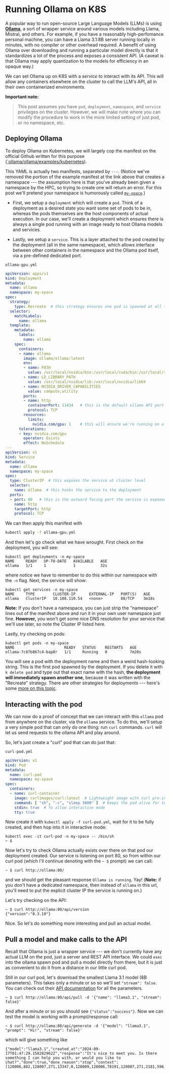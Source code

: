 # Running Ollama on K8S

A popular way to run open-source Large Language Models (LLMs) is using [**Ollama**](https://github.com/ollama/ollama), a sort of wrapper service around various models including Llama, Mistral, and others.  For example, if you have a reasonably high-perfomance personal machine, you can have a Llama 3.1:8B server running locally in minutes, with no compiler or other overhead required.  A benefit of using Ollama over downloading and running a particular model directly is that it standardizes a lot of the process and exposes a consistent API.  (A caveat is that Ollama may apply quantization to the models for efficiency in an opaque way.)

We can set Ollama up on K8S with a *service* to interact with its API.  This will allow any containers elsewhere on the cluster to call the LLM's API, all in their own containerized environments.

**Important note:**
> This post assumes you have `pod`, `deployment`, `namespace`, and `service` privileges on the cluster.  However, we will make note where you can modify the procedure to work in the more limited setting of just pod, or no namespace, etc.

## Deploying Ollama

To deploy Ollama on Kubernetes, we will largely cop the manifest on the official Github written for this purpose ([`ollama/ollama/examples/kubernetes](https://github.com/ollama/ollama/tree/main/examples/kubernetes)).

This YAML is actually two manifests, separated by `---`.  (Notice we've removed the portion of the example manifest at the link above that creates a namespace --- the assumption here is that you've already been given a namespace by the HPC, so trying to create one will return an error.  For this post we'll pretend your namespace is humorously called [`my-space`](https://myspace.com/discover/featured).)

- First, we setup a `deployment` which will create a `pod`.  Think of a deployment as a desired state you want some set of pods to be in, whereas the pods themselves are the host components of actual execution.  In our case, we'll create a deployment which ensures there is always a single pod running with an image ready to host Ollama models and services.

- Lastly, we setup a `service`.  This is a layer attached to the pod created by the deployment (all in the same namespace), which allows interface between other containers in the namespace and the Ollama pod itself, via a pre-defined dedicated port.

`ollama-gpu.yml`
```yaml
apiVersion: apps/v1
kind: Deployment
metadata:
  name: ollama
  namespace: my-space
spec:
  strategy:
    type: Recreate  # this strategy ensures one pod is spawned at all times
  selector:
    matchLabels:
      name: ollama
  template:
    metadata:
      labels:
        name: ollama
    spec:
      containers:
      - name: ollama
        image: ollama/ollama:latest
        env:
        - name: PATH
          value: /usr/local/nvidia/bin:/usr/local/cuda/bin:/usr/local/sbin:/usr/local/bin:/usr/sbin:/usr/bin:/sbin:/bin
        - name: LD_LIBRARY_PATH
          value: /usr/local/nvidia/lib:/usr/local/nvidia/lib64
        - name: NVIDIA_DRIVER_CAPABILITIES
          value: compute,utility
        ports:
        - name: http
          containerPort: 11434   # this is the default ollama API port
          protocol: TCP
        resources:
          limits:
            nvidia.com/gpu: 1    # this will ensure we're running on a GPU
      tolerations:
      - key: nvidia.com/gpu
        operator: Exists
        effect: NoSchedule
---
apiVersion: v1
kind: Service
metadata:
  name: ollama
  namespace: my-space
spec:
  type: ClusterIP  # this exposes the service at cluster level
  selector:
    name: ollama  # this hooks the service to the deployment
  ports:
  - port: 80   # this is the outward facing port the service is exposed on
    name: http
    targetPort: http
    protocol: TCP
```

We can then apply this manifest with

```bash
kubectl apply -f ollama-gpu.yml
```

And then let's go check what we have wrought.  First check on the deployment, you will see:

```
kubectl get deployments -n my-space
NAME     READY   UP-TO-DATE   AVAILABLE   AGE
ollama   1/1     1            1           32s
```

where notice we have to remember to do this within our namespace with the `-n` flag.  Next, the service will show:

```
kubectl get services -n my-space
NAME     TYPE        CLUSTER-IP      EXTERNAL-IP   PORT(S)   AGE
ollama   ClusterIP   10.108.110.54   <none>        80/TCP    3m18s
```

**Note:** If you don't have a namespace, you can just strip the "namespace" lines out of the manifest above and run it in your own user namespace just fine.  **However,** you won't get some nice DNS resolution for your service that we'll use later, so note the Cluster IP listed here.

Lastly, try checking on pods:

```
kubectl get pods -n my-space
NAME                      READY   STATUS    RESTARTS   AGE
ollama-7c87b867c4-bap8r   1/1     Running   0          7m20s
```

You will see a pod with the deployment name and then a weird hash-looking string.  This is the first pod spawned by the deployment.  If you delete it with `k delete pod` and type out that exact name with the hash, **the deployment will immediately spawn another one**, because it was written with the "Recreate" strategy.  There are other strategies for deployments --- here's some [more on this topic](https://kubernetes.io/docs/concepts/workloads/controllers/deployment/).


## Interacting with the pod

We can now do a proof of concept that we can interact with this `ollama` pod from anywhere on the cluster, via the `ollama` service.  To do this, we'll setup a very simple pod that can only do one thing: run `curl` commands.  `curl` will let us send requests to the ollama API and play around.  

So, let's just create a "curl" pod that can do just that:

`curl-pod.yml`
```yaml
apiVersion: v1
kind: Pod
metadata:
  name: curl-pod
  namespace: my-space
spec:
  containers:
  - name: curl-container
    image: curlimages/curl:latest  # Lightweight image with curl pre-installed
    command: [ "sh", "-c", "sleep 3600" ]  # Keeps the pod alive for testing
    stdin: true  # To allow interactive mode
    tty: true
```

Now create it with `kubectl apply -f curl-pod.yml`, wait for it to be fully created, and then hop into it in interactive mode:

```
kubectl exec -it curl-pod -n my-space -- /bin/sh
~ $
```

Now let's try to check Ollama actually exists over there on that pod our deployment created.  Our service is listening on port 80, so from within our curl pod (which I'll continue denoting with the `~ $` prompt) we can call:

```
~ $ curl http://ollama:80/
```

and we should get the pleasant response `Ollama is running`.  Yay!  (**Note:** if you don't have a dedicated namespace, then instead of `ollama` in this url, you'll need to put the explicit cluster IP the service is running on.)

Let's try checking on the API:

```
~ $ curl http://ollama:80/api/version
{"version":"0.3.10"}
```

Nice.  So let's do something more interesting and pull an actual model.


## Pull a model and make calls to the API

Recall that Ollama is just a wrapper service --- we don't currently have any actual LLM on the pod, just a server and REST API interface.  We could `exec` into the ollama spawn pod and pull a model directly from there, but it is just as convenient to do it from a distance in our little curl pod.

Still in our curl pod, let's download the smallest Llama 3.1 model (8B parameters).  This takes only a minute or so so we'll set `"stream": false`.  You can check out their [API documentation](https://github.com/ollama/ollama/blob/main/docs/api.md) for all the parameters.

```
~ $ curl http://ollama:80/api/pull -d '{"name": "llama3.1", "stream": false}'
```

And after a minute or so you should see `{"status":"success"}`.  Now we can test the model is working with a prompt/response call:

```
~ $ curl http://ollama:80/api/generate -d '{"model": "llama3.1", "prompt": "Hi!", "stream": false}'
```

which will give something like

```
{"model":"llama3.1","created_at":"2024-09-17T01:47:29.158282962Z","response":"It's nice to meet you. Is there something I can help you with, or would you like to chat?","done":true,"done_reason":"stop","context":[128006,882,128007,271,13347,0,128009,128006,78191,128007,271,2181,596,6555,311,3449,499,13,2209,1070,2555,358,649,1520,499,449,11,477,1053,499,1093,311,6369,30],"total_duration":547907910,"load_duration":19225765,"prompt_eval_count":12,"prompt_eval_duration":23206000,"eval_count":24,"eval_duration":463147000}
```



